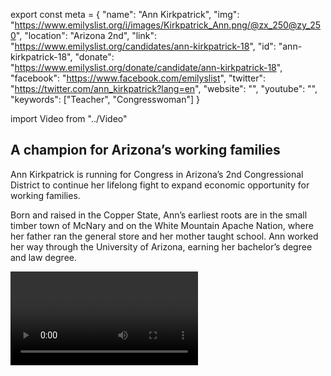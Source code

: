 export const meta = {
  "name": "Ann Kirkpatrick",
  "img": "https://www.emilyslist.org/i/images/Kirkpatrick_Ann.png/@zx_250@zy_250",
  "location": "Arizona 2nd",
  "link": "https://www.emilyslist.org/candidates/ann-kirkpatrick-18",
  "id": "ann-kirkpatrick-18",
  "donate": "https://www.emilyslist.org/donate/candidate/ann-kirkpatrick-18",
  "facebook": "https://www.facebook.com/emilyslist",
  "twitter": "https://twitter.com/ann_kirkpatrick?lang=en",
  "website": "",
  "youtube": "",
  "keywords": ["Teacher", "Congresswoman"]
}

import Video from "../Video"

## A champion for Arizona’s working families

Ann Kirkpatrick is running for Congress in Arizona’s 2nd Congressional District to continue her lifelong fight to expand economic opportunity for working families.

Born and raised in the Copper State, Ann’s earliest roots are in the small timber town of McNary and on the White Mountain Apache Nation, where her father ran the general store and her mother taught school. Ann worked her way through the University of Arizona, earning her bachelor’s degree and law degree.

<Video id="KB8nQONxlnI" />


She has served Arizonans as a **public school teacher**, **prosecutor**, **state legislator**, **congresswoman**, and **candidate for the U.S. Senate** in a tough 2016 race.

Through it all, Ann has never stopped living her Arizona values of hard work and resilience, working across the aisle to find commonsense solutions and get the job done for working families. She and her husband Roger live in Tucson, near their children and grandchildren.

## A leader fighting to expand economic opportunity

Ann has over three decades of experience fighting to ensure that all Arizonans have access to high-quality education, work at a good-paying job, and may raise their families in safe, thriving communities. She puts practicality over politics, and has even cosponsored legislation with a conservative Republican who once ran against her when they found common ground on a bill to bring more jobs to Arizona. This champion for women and families has been fighting back against Republicans’ dangerous agenda to roll back progress. In Congress, Ann fiercely defended the right of Arizona women to make their own reproductive health care decisions, cosponsored the Paycheck Fairness Act, voted to reauthorize the Violence Against Women Act, and stood up to Republicans seeking to defund Planned Parenthood. She has been a strong advocate for the most vulnerable Arizonans, fighting for a cost-of-living adjustment to help get seniors through the recession and introducing bipartisan legislation to clear the backlog at the Department of Veterans Affairs.

## A chance to flip an open seat from red to blue

Ann is running for an open seat in a true toss-up district where Hillary Clinton beat Donald Trump by nearly five points in 2016. This seat is one of our best flip opportunities, and is a must-win ​in our fight to take back the House. Ann has always put Arizonans first and she is ready to bring her leadership back to Congress. Ann is determined to flip this seat, and she needs the full support of the EMILY’s List community. The GOP will do everything they can to hold on to this seat, but Ann never backs down from a tough fight — and with our help she will win it back for Arizona’s working families.
